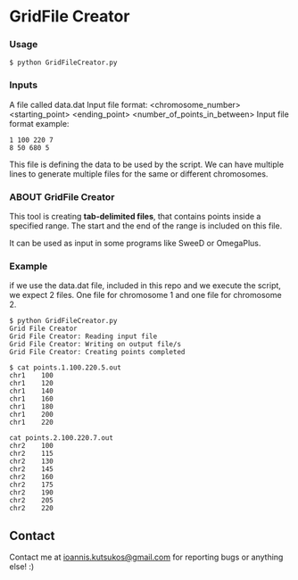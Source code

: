 # GridFile Creator


### Usage
```console
$ python GridFileCreator.py
```

### Inputs
A file called data.dat
Input file format:   <chromosome_number> <starting_point> <ending_point> <number_of_points_in_between>
Input file format example:
```console
1 100 220 7
8 50 680 5 
```
This file is defining the data to be used by the script. We can have multiple lines to generate multiple files for the same or different chromosomes.


### ABOUT GridFile Creator 
This tool is creating **tab-delimited files**, that contains points inside a specified range.
The start and the end of the range is included on this file.

It can be used as input in some programs like SweeD or OmegaPlus.


### Example
if we use the data.dat file, included in this repo and we execute the script, we expect 2 files. One file for chromosome 1 and one file for chromosome 2.

```console
$ python GridFileCreator.py
Grid File Creator
Grid File Creator: Reading input file
Grid File Creator: Writing on output file/s
Grid File Creator: Creating points completed

$ cat points.1.100.220.5.out
chr1    100
chr1    120
chr1    140
chr1    160
chr1    180
chr1    200
chr1    220

cat points.2.100.220.7.out
chr2    100
chr2    115
chr2    130
chr2    145
chr2    160
chr2    175
chr2    190
chr2    205
chr2    220
```


## Contact
Contact me at ioannis.kutsukos@gmail.com for reporting bugs or anything else! :)
